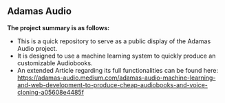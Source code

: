 ## Adamas Audio

<p align="center">

**The project summary is as follows:** 

* This is a quick repository to serve as a public display of the Adamas Audio project.
* It is designed to use a machine learning system to quickly produce an customizable Audiobooks. 
* An extended Article regarding its full functionalities can be found here: https://adamas-audio.medium.com/adamas-audio-machine-learning-and-web-development-to-produce-cheap-audiobooks-and-voice-cloning-a05608e4485f


</p>

[//]: # (## The following are some samples that demonstrate the machine learning capabilities of the vhagar project.)

[//]: # (<p align="center">)

[//]: # ()
[//]: # (**The graphs demonstrated the original prices and predicted prices of the following securities using the Advanced Predictive Analytics API in the Base Code package.**)

[//]: # ()
[//]: # ()
[//]: # (* Apple Stock prediction and original testing data:)

[//]: # ()
[//]: # (![Image Alt text]&#40;/Testing_System/generated_data/vhagar_graphs/production_graphs/AAPL.jpg "Apple Stock prediction model"&#41;)

[//]: # ()
[//]: # (* AMD Stock prediction and original testing data:)

[//]: # ()
[//]: # (![Image Alt text]&#40;/Testing_System/generated_data/vhagar_graphs/production_graphs/AMD.jpg "AMD Stock prediction model"&#41;)

[//]: # ()
[//]: # (* Google Stock prediction and original testing data:)

[//]: # ()
[//]: # (![Image Alt text]&#40;/Testing_System/generated_data/vhagar_graphs/production_graphs/GOOG.jpg "Google Stock prediction model"&#41;)

[//]: # ()
[//]: # ()
[//]: # (* IBM Stock prediction and original testing data:)

[//]: # ()
[//]: # (![Image Alt text]&#40;/Testing_System/generated_data/vhagar_graphs/production_graphs/IBM.jpg "IBM Stock prediction model"&#41;)

[//]: # ()
[//]: # ()
[//]: # (* Microsoft Stock prediction and original testing data:)

[//]: # ()
[//]: # (![Image Alt text]&#40;/Testing_System/generated_data/vhagar_graphs/production_graphs/MSFT.jpg "Microsoft Stock prediction model"&#41;)

[//]: # ()
[//]: # ()
[//]: # (* Nividia Stock prediction and original testing data:)

[//]: # ()
[//]: # (![Image Alt text]&#40;/Testing_System/generated_data/vhagar_graphs/production_graphs/NVDA.jpg "Nivida Stock prediction model"&#41;)

[//]: # ()
[//]: # ()
[//]: # (</p>)